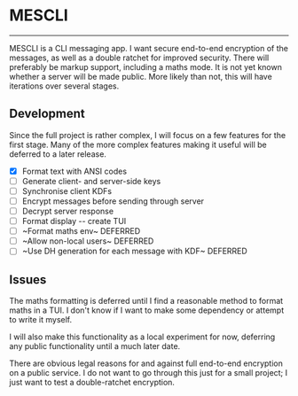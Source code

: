 # MESCLI
---

MESCLI is a CLI messaging app.
I want secure end-to-end encryption of the messages, as well as a double ratchet for improved security.
There will preferably be markup support, including a maths mode.
It is not yet known whether a server will be made public.
More likely than not, this will have iterations over several stages.

## Development

Since the full project is rather complex, I will focus on a few features for the first stage.
Many of the more complex features making it useful will be deferred to a later release.

- [x] Format text with ANSI codes
- [ ] Generate client- and server-side keys
- [ ] Synchronise client KDFs
- [ ] Encrypt messages before sending through server
- [ ] Decrypt server response
- [ ] Format display -- create TUI
- [ ] ~Format maths env~ DEFERRED
- [ ] ~Allow non-local users~ DEFERRED
- [ ] ~Use DH generation for each message with KDF~ DEFERRED

## Issues

The maths formatting is deferred until I find a reasonable method to format maths in a TUI.
I don't know if I want to make some dependency or attempt to write it myself.

I will also make this functionality as a local experiment for now, deferring any public functionality 
until a much later date.

There are obvious legal reasons for and against full end-to-end encryption on a public service.
I do not want to go through this just for a small project; I just want to test a double-ratchet encryption.
